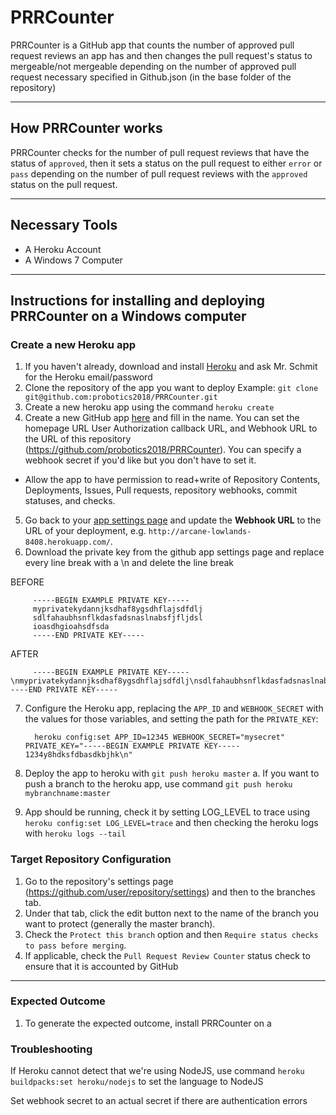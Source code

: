 # PRRCounter

PRRCounter is a GitHub app that counts the number of approved pull request reviews an app has and then changes the pull request's status to mergeable/not mergeable depending on the number of approved pull request necessary specified in Github.json (in the base folder of the repository)

---------------------

## How PRRCounter works

PRRCounter checks for the number of pull request reviews that have the status of `approved`, then it sets a status on the pull request to either `error` or `pass` depending on the number of pull request reviews with the `approved` status on the pull request. 

----------------

## Necessary Tools

+ A Heroku Account
+ A Windows 7 Computer

-----------------

## Instructions for installing and deploying PRRCounter on a Windows computer

### Create a new Heroku app
1. If you haven't already, download and install [Heroku](https://www.heroku.com/) and ask Mr. Schmit for the Heroku email/password
2. Clone the repository of the app you want to deploy Example: `git clone git@github.com:probotics2018/PRRCounter.git`
3. Create a new heroku app using the command `heroku create`
4. Create a new GitHub app [here](https://github.com/settings/apps) and fill in the name. You can set the homepage URL User Authorization callback URL, and Webhook URL to the URL of this repository (https://github.com/probotics2018/PRRCounter). You can specify a webhook secret if you'd like but you don't have to set it. 
 + Allow the app to have permission to read+write of Repository Contents, Deployments, Issues, Pull requests, repository webhooks, commit statuses, and checks.
5. Go back to your [app settings page](https://github.com/settings/apps) and update the **Webhook URL** to the URL of your deployment, e.g. `http://arcane-lowlands-8408.herokuapp.com/`.
6. Download the private key from the github app settings page and replace every line break with a \n and delete the line break
         
BEFORE
         
         -----BEGIN EXAMPLE PRIVATE KEY-----
         myprivatekydannjksdhaf8ygsdhflajsdfdlj
         sdlfahaubhsnflkdasfadsnaslnabsfjfljdsl
         ioasdhgioahsdfsda
         -----END PRIVATE KEY-----
AFTER

         -----BEGIN EXAMPLE PRIVATE KEY-----\nmyprivatekydannjksdhaf8ygsdhflajsdfdlj\nsdlfahaubhsnflkdasfadsnaslnabsfjfljdsl\nioasdhgioahsdfsda\n-----END PRIVATE KEY-----
7. Configure the Heroku app, replacing the `APP_ID` and `WEBHOOK_SECRET` with the values for those variables, and setting the path for the `PRIVATE_KEY`:

         heroku config:set APP_ID=12345 WEBHOOK_SECRET="mysecret" PRIVATE_KEY="-----BEGIN EXAMPLE PRIVATE KEY----- 1234y8hdksfdbasdkbjhk\n"
8. Deploy the app to heroku with `git push heroku master`
a. If you want to push a branch to the heroku app, use command `git push heroku mybranchname:master`
9. App should be running, check it by setting LOG_LEVEL to trace using `heroku config:set LOG_LEVEL=trace` and then checking the heroku logs with `heroku logs --tail`

### Target Repository Configuration
1. Go to the repository's settings page (https://github.com/user/repository/settings) and then to the branches tab. 
2. Under that tab, click the edit button next to the name of the branch you want to protect (generally the master branch). 
3. Check the `Protect this branch` option and then `Require status checks to pass before merging`. 
4. If applicable, check the `Pull Request Review Counter` status check to ensure that it is accounted by GitHub

-----------------

### Expected Outcome
1. To generate the expected outcome, install PRRCounter on a 

### Troubleshooting
If Heroku cannot detect that we're using NodeJS, use command `heroku buildpacks:set heroku/nodejs` to set the language to NodeJS

Set webhook secret to an actual secret if there are authentication errors

